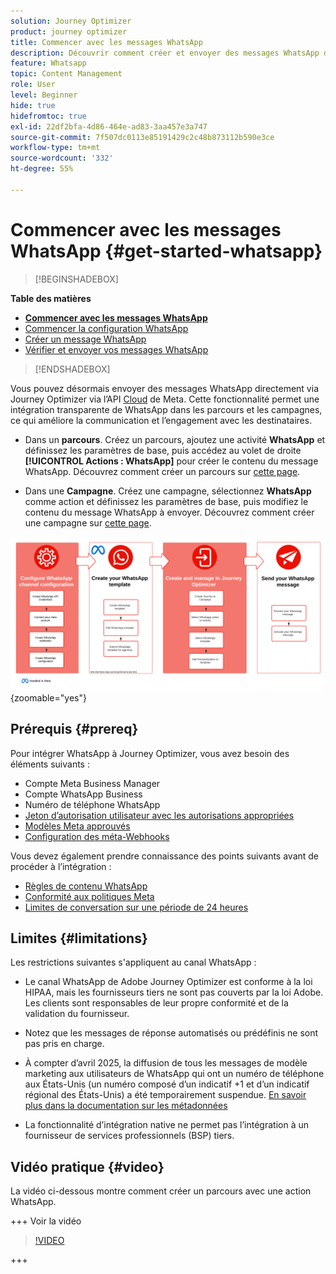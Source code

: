 ```yaml
---
solution: Journey Optimizer
product: journey optimizer
title: Commencer avec les messages WhatsApp
description: Découvrir comment créer et envoyer des messages WhatsApp dans Journey Optimizer
feature: Whatsapp
topic: Content Management
role: User
level: Beginner
hide: true
hidefromtoc: true
exl-id: 22df2bfa-4d86-464e-ad83-3aa457e3a747
source-git-commit: 7f507dc0113e85191429c2c48b873112b590e3ce
workflow-type: tm+mt
source-wordcount: '332'
ht-degree: 55%

---
```


# Commencer avec les messages WhatsApp {#get-started-whatsapp}

>[!BEGINSHADEBOX]

**Table des matières**

* **[Commencer avec les messages WhatsApp](get-started-whatsapp.md)**
* [Commencer la configuration WhatsApp](whatsapp-configuration.md)
* [Créer un message WhatsApp](create-whatsapp.md)
* [Vérifier et envoyer vos messages WhatsApp](send-whatsapp.md)

>[!ENDSHADEBOX]

Vous pouvez désormais envoyer des messages WhatsApp directement via Journey Optimizer via l’API [Cloud](https://developers.facebook.com/docs/whatsapp/cloud-api/) de Meta. Cette fonctionnalité permet une intégration transparente de WhatsApp dans les parcours et les campagnes, ce qui améliore la communication et l’engagement avec les destinataires.

* Dans un **parcours**. Créez un parcours, ajoutez une activité **WhatsApp** et définissez les paramètres de base, puis accédez au volet de droite **[!UICONTROL Actions : WhatsApp]** pour créer le contenu du message WhatsApp. Découvrez comment créer un parcours sur [cette page](../building-journeys/journey-gs.md).

* Dans une **Campagne**. Créez une campagne, sélectionnez **WhatsApp** comme action et définissez les paramètres de base, puis modifiez le contenu du message WhatsApp à envoyer. Découvrez comment créer une campagne sur [cette page](../campaigns/create-campaign.md#configure).

![](assets/do-not-localize/whatsapp-beta.png){zoomable="yes"}

## Prérequis {#prereq}

Pour intégrer WhatsApp à Journey Optimizer, vous avez besoin des éléments suivants :

* Compte Meta Business Manager
* Compte WhatsApp Business
* Numéro de téléphone WhatsApp
* [Jeton d’autorisation utilisateur avec les autorisations appropriées](https://developers.facebook.com/blog/post/2022/12/05/auth-tokens/)
* [Modèles Meta approuvés](https://developers.facebook.com/docs/whatsapp/message-templates/guidelines/)
* [Configuration des méta-Webhooks](https://developers.facebook.com/docs/whatsapp/webhooks/)


Vous devez également prendre connaissance des points suivants avant de procéder à l’intégration :

* [Règles de contenu WhatsApp](https://www.whatsapp.com/legal/messaging-guidelines)
* [Conformité aux politiques Meta](https://www.whatsapp.com/legal)
* [Limites de conversation sur une période de 24 heures](https://developers.facebook.com/docs/whatsapp/messaging-limits/)

## Limites {#limitations}

Les restrictions suivantes s&#39;appliquent au canal WhatsApp :

* Le canal WhatsApp de Adobe Journey Optimizer est conforme à la loi HIPAA, mais les fournisseurs tiers ne sont pas couverts par la loi Adobe. Les clients sont responsables de leur propre conformité et de la validation du fournisseur.

* Notez que les messages de réponse automatisés ou prédéfinis ne sont pas pris en charge.

* À compter d’avril 2025, la diffusion de tous les messages de modèle marketing aux utilisateurs de WhatsApp qui ont un numéro de téléphone aux États-Unis (un numéro composé d’un indicatif +1 et d’un indicatif régional des États-Unis) a été temporairement suspendue. [En savoir plus dans la documentation sur les métadonnées](https://developers.facebook.com/docs/whatsapp/cloud-api/guides/send-message-templates#per-user-marketing-template-message-limits)

* La fonctionnalité d’intégration native ne permet pas l’intégration à un fournisseur de services professionnels (BSP) tiers.

## Vidéo pratique {#video}


La vidéo ci-dessous montre comment créer un parcours avec une action WhatsApp.

+++ Voir la vidéo

>[!VIDEO](https://video.tv.adobe.com/v/3451621?learn=on)

+++
